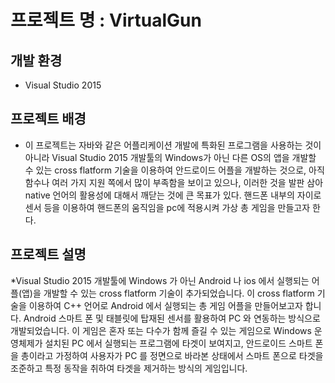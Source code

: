 # 프로젝트 명 : VirtualGun
## 개발 환경
* Visual Studio 2015

## 프로젝트 배경
* 이 프로젝트는 자바와 같은 어플리케이션 개발에 특화된 프로그램을 사용하는 것이 아니라 
Visual Studio 2015 개발툴의 Windows가 아닌 다른 OS의 앱을 개발할 수 있는 cross flatform 기술을 
이용하여 안드로이드 어플을 개발하는 것으로, 
아직 함수나 여러 가지 지원 쪽에서 많이 부족함을 보이고 있으나, 
이러한 것을 발판 삼아 native 언어의 활용성에 대해서 깨닫는 것에 큰 목표가 있다. 
핸드폰 내부의 자이로센서 등을 이용하여 핸드폰의 움직임을 pc에 적용시켜 가상 총 게임을 만들고자 한다.

## 프로젝트 설명
*Visual Studio 2015 개발툴에 Windows 가 아닌 Android 나 ios 에서 실행되는 어플(앱)을 개발할 수 있는 cross flatform 기술이 추가되었습니다. 
이 cross flatform 기술을 이용하여 C++ 언어로 Android 에서 실행되는 총 게임 어플을 만들어보고자 합니다. 
Android 스마트 폰 및 태블릿에 탑재된 센서를 활용하여 PC 와 연동하는 방식으로 개발되었습니다. 
이 게임은 혼자 또는 다수가 함께 즐길 수 있는 게임으로 Windows 운영체제가 설치된 PC 에서 실행되는 프로그램에 타겟이 보여지고, 
안드로이드 스마트 폰을 총이라고 가정하여 사용자가 PC 를 정면으로 바라본 상태에서 스마트 폰으로 타겟을 조준하고 특정 동작을 취하여 타겟을 제거하는 방식의 게임입니다.
